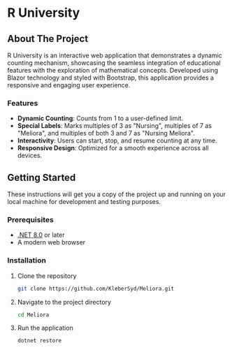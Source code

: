 # R University

## About The Project

R University is an interactive web application that demonstrates a dynamic counting mechanism, showcasing the seamless integration of educational features with the exploration of mathematical concepts. Developed using Blazor technology and styled with Bootstrap, this application provides a responsive and engaging user experience.

### Features

- **Dynamic Counting**: Counts from 1 to a user-defined limit.
- **Special Labels**: Marks multiples of 3 as "Nursing", multiples of 7 as "Meliora", and multiples of both 3 and 7 as "Nursing Meliora".
- **Interactivity**: Users can start, stop, and resume counting at any time.
- **Responsive Design**: Optimized for a smooth experience across all devices.

## Getting Started

These instructions will get you a copy of the project up and running on your local machine for development and testing purposes.

### Prerequisites

- [.NET 8.0](https://dotnet.microsoft.com/download) or later
- A modern web browser

### Installation

1. Clone the repository
   ```sh
   git clone https://github.com/KleberSyd/Meliora.git

2. Navigate to the project directory
   ```sh
   cd Meliora

3. Run the application
   ```sh
   dotnet restore


